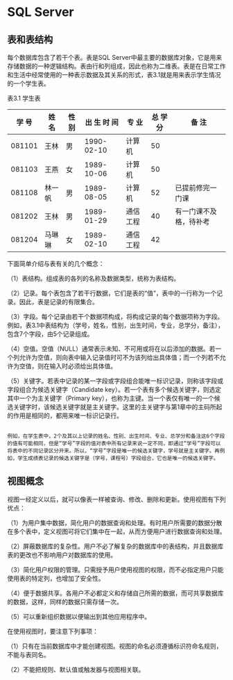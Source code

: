 # SQL Server

## 表和表结构

每个数据库包含了若干个表。表是SQL Server中最主要的数据库对象，它是用来存储数据的一种逻辑结构。表由行和列组成，因此也称为二维表。表是在日常工作和生活中经常使用的一种表示数据及其关系的形式，表3.1就是用来表示学生情况的一个学生表。

表3.1  学生表

| 学    号 | 姓    名 | 性    别 | 出 生 时 间 | 专    业 | 总  学  分 | 备    注               |
| -------- | -------- | -------- | ----------- | -------- | ---------- | ---------------------- |
| 081101   | 王林     | 男       | 1990-02-10  | 计算机   | 50         |                        |
| 081103   | 王燕     | 女       | 1989-10-06  | 计算机   | 50         |                        |
| 081108   | 林一帆   | 男       | 1989-08-05  | 计算机   | 52         | 已提前修完一门课       |
| 081202   | 王林     | 男       | 1989-01-29  | 通信工程 | 40         | 有一门课不及格，待补考 |
| 081204   | 马琳琳   | 女       | 1989-02-10  | 通信工程 | 42         |                        |
下面简单介绍与表有关的几个概念：

（1）表结构。组成表的各列的名称及数据类型，统称为表结构。

（2）记录。每个表包含了若干行数据，它们是表的“值”，表中的一行称为一个记录。因此，表是记录的有限集合。

（3）字段。每个记录由若干个数据项构成，将构成记录的每个数据项称为字段。例如，表3.1中表结构为（学号，姓名，性别，出生时间，专业，总学分，备注），包含7个字段，由5个记录组成。

（4）空值。空值（NULL）通常表示未知、不可用或将在以后添加的数据。若一个列允许为空值，则向表中输入记录值时可不为该列给出具体值；而一个列若不允许为空值，则在输入时必须给出具体值。

（5）关键字。若表中记录的某一字段或字段组合能唯一标识记录，则称该字段或字段组合为候选关键字（Candidate key）。若一个表有多个候选关键字，则选定其中一个为主关键字（Primary key），也称为主键。当一个表仅有唯一的一个候选关键字时，该候选关键字就是主关键字。这里的主关键字与第1章中的主码所起的作用是相同的，都用来唯一标识记录行。



```

例如，在学生表中，2个及其以上记录的姓名、性别、出生时间、专业、总学分和备注这6个字段的值有可能相同，但是“学号”字段的值对表中所有记录来说一定不同，即通过“学号”字段可以将表中的不同记录区分开来。所以，“学号”字段是唯一的候选关键字，学号就是主关键字。再例如，学生成绩表记录的候选关键字是（学号，课程号）字段组合，它也是唯一的候选关键字。

```





## 视图概念

视图一经定义以后，就可以像表一样被查询、修改、删除和更新。使用视图有下列优点：

（1）为用户集中数据，简化用户的数据查询和处理。有时用户所需要的数据分散在多个表中，定义视图可将它们集中在一起，从而方便用户进行数据查询和处理。

（2）屏蔽数据库的复杂性。用户不必了解复杂的数据库中的表结构，并且数据库表的更改也不影响用户对数据库的使用。

（3）简化用户权限的管理。只需授予用户使用视图的权限，而不必指定用户只能使用表的特定列，也增加了安全性。

（4）便于数据共享。各用户不必都定义和存储自己所需的数据，而可共享数据库的数据，这样，同样的数据只需存储一次。

（5）可以重新组织数据以便输出到其他应用程序中。

在使用视图时，要注意下列事项：

（1）只有在当前数据库中才能创建视图。视图的命名必须遵循标识符命名规则，不能与表同名。

（2）不能把规则、默认值或触发器与视图相关联。

















